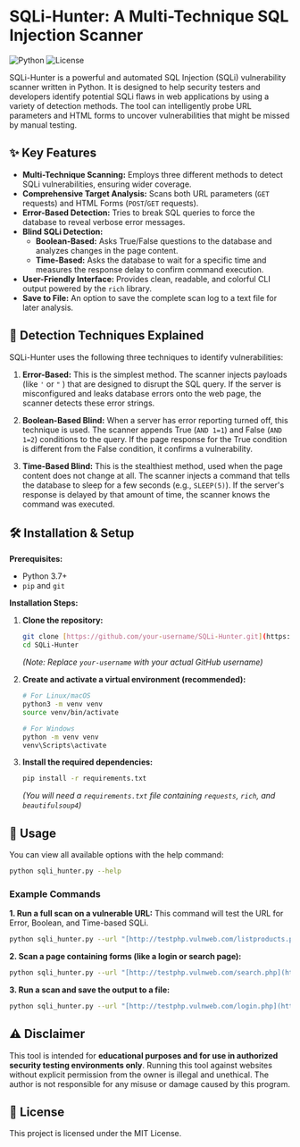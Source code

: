 # SQLi-Hunter: A Multi-Technique SQL Injection Scanner

![Python](https://img.shields.io/badge/Python-3.7+-blue.svg)
![License](https://img.shields.io/badge/License-MIT-green.svg)

SQLi-Hunter is a powerful and automated SQL Injection (SQLi) vulnerability scanner written in Python. It is designed to help security testers and developers identify potential SQLi flaws in web applications by using a variety of detection methods. The tool can intelligently probe URL parameters and HTML forms to uncover vulnerabilities that might be missed by manual testing.

## ✨ Key Features

-   **Multi-Technique Scanning:** Employs three different methods to detect SQLi vulnerabilities, ensuring wider coverage.
-   **Comprehensive Target Analysis:** Scans both URL parameters (`GET` requests) and HTML Forms (`POST`/`GET` requests).
-   **Error-Based Detection:** Tries to break SQL queries to force the database to reveal verbose error messages.
-   **Blind SQLi Detection:**
    -   **Boolean-Based:** Asks True/False questions to the database and analyzes changes in the page content.
    -   **Time-Based:** Asks the database to wait for a specific time and measures the response delay to confirm command execution.
-   **User-Friendly Interface:** Provides clean, readable, and colorful CLI output powered by the `rich` library.
-   **Save to File:** An option to save the complete scan log to a text file for later analysis.

## 🔬 Detection Techniques Explained

SQLi-Hunter uses the following three techniques to identify vulnerabilities:

1.  **Error-Based:** This is the simplest method. The scanner injects payloads (like `'` or `"` ) that are designed to disrupt the SQL query. If the server is misconfigured and leaks database errors onto the web page, the scanner detects these error strings.

2.  **Boolean-Based Blind:** When a server has error reporting turned off, this technique is used. The scanner appends True (`AND 1=1`) and False (`AND 1=2`) conditions to the query. If the page response for the True condition is different from the False condition, it confirms a vulnerability.

3.  **Time-Based Blind:** This is the stealthiest method, used when the page content does not change at all. The scanner injects a command that tells the database to sleep for a few seconds (e.g., `SLEEP(5)`). If the server's response is delayed by that amount of time, the scanner knows the command was executed.

## 🛠️ Installation & Setup

**Prerequisites:**
-   Python 3.7+
-   `pip` and `git`

**Installation Steps:**

1.  **Clone the repository:**
    ```bash
    git clone [https://github.com/your-username/SQLi-Hunter.git](https://github.com/your-username/SQLi-Hunter.git)
    cd SQLi-Hunter
    ```
    *(Note: Replace `your-username` with your actual GitHub username)*

2.  **Create and activate a virtual environment (recommended):**
    ```bash
    # For Linux/macOS
    python3 -m venv venv
    source venv/bin/activate

    # For Windows
    python -m venv venv
    venv\Scripts\activate
    ```

3.  **Install the required dependencies:**
    ```bash
    pip install -r requirements.txt
    ```
    *(You will need a `requirements.txt` file containing `requests`, `rich`, and `beautifulsoup4`)*

## 🚀 Usage

You can view all available options with the help command:
```bash
python sqli_hunter.py --help
```

### Example Commands

**1. Run a full scan on a vulnerable URL:**
This command will test the URL for Error, Boolean, and Time-based SQLi.
```bash
python sqli_hunter.py --url "[http://testphp.vulnweb.com/listproducts.php?cat=1](http://testphp.vulnweb.com/listproducts.php?cat=1)"
```

**2. Scan a page containing forms (like a login or search page):**
```bash
python sqli_hunter.py --url "[http://testphp.vulnweb.com/search.php](http://testphp.vulnweb.com/search.php)"
```

**3. Run a scan and save the output to a file:**
```bash
python sqli_hunter.py --url "[http://testphp.vulnweb.com/login.php](http://testphp.vulnweb.com/login.php)" --output scan_report.txt
```

## ⚠️ Disclaimer

This tool is intended for **educational purposes and for use in authorized security testing environments only**. Running this tool against websites without explicit permission from the owner is illegal and unethical. The author is not responsible for any misuse or damage caused by this program.

## 📄 License

This project is licensed under the MIT License.
